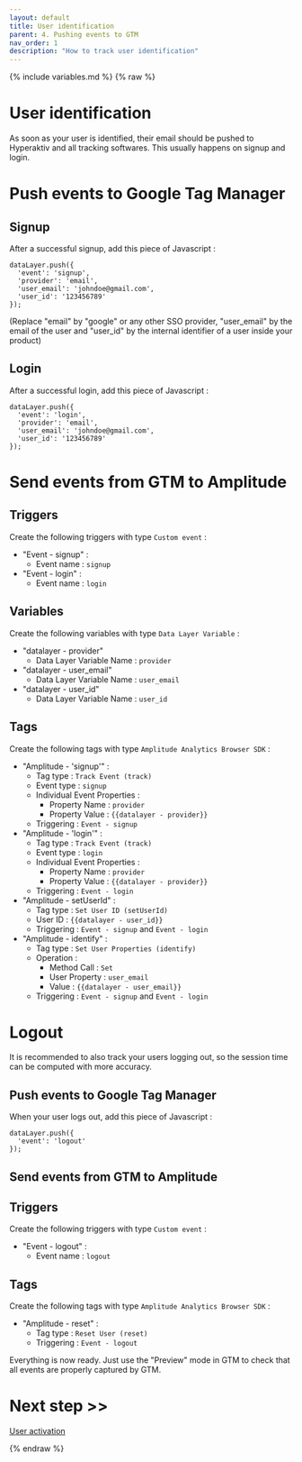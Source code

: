 ```yaml
---
layout: default
title: User identification
parent: 4. Pushing events to GTM
nav_order: 1
description: "How to track user identification"
---
```

{% include variables.md %}
{% raw %}

# User identification

As soon as your user is identified, their email should be pushed to Hyperaktiv and all tracking softwares.
This usually happens on signup and login.

# Push events to Google Tag Manager

## Signup
After a successful signup, add this piece of Javascript :
````
dataLayer.push({
  'event': 'signup',
  'provider': 'email',
  'user_email': 'johndoe@gmail.com',
  'user_id': '123456789'
});
````

(Replace "email" by "google" or any other SSO provider, "user_email" by the email of the user and "user_id" by the internal identifier of a user inside your product)

## Login
After a successful login, add this piece of Javascript :
````
dataLayer.push({
  'event': 'login',
  'provider': 'email',
  'user_email': 'johndoe@gmail.com',
  'user_id': '123456789'
});
````

# Send events from GTM to Amplitude

## Triggers
Create the following triggers with type ``Custom event`` :
- "Event - signup" :
	* Event name : ``signup``
- "Event - login" :
	* Event name : ``login``

## Variables
Create the following variables with type ``Data Layer Variable`` :
- "datalayer - provider"
	* Data Layer Variable Name : ``provider``
- "datalayer - user_email"
	* Data Layer Variable Name : ``user_email``
- "datalayer - user_id"
	* Data Layer Variable Name : ``user_id``

## Tags
Create the following tags with type ``Amplitude Analytics Browser SDK`` :
- "Amplitude - 'signup'" :
	* Tag type : ``Track Event (track)``
	* Event type : ``signup``
	* Individual Event Properties :
		* Property Name : ``provider``
		* Property Value : ``{{datalayer - provider}}``
	* Triggering : ``Event - signup``
- "Amplitude - 'login'" :
	* Tag type : ``Track Event (track)``
	* Event type : ``login``
	* Individual Event Properties :
		* Property Name : ``provider``
		* Property Value : ``{{datalayer - provider}}``
	* Triggering : ``Event - login``
- "Amplitude - setUserId" :
	* Tag type : ``Set User ID (setUserId)``
	* User ID : ``{{datalayer - user_id}}``
	* Triggering : ``Event - signup`` and ``Event - login``
- "Amplitude - identify" :
	* Tag type : ``Set User Properties (identify)``
	* Operation :
		* Method Call : ``Set``
		* User Property : ``user_email``
		* Value : ``{{datalayer - user_email}}``
	* Triggering : ``Event - signup`` and ``Event - login``

# Logout

It is recommended to also track your users logging out, so the session time can be computed with more accuracy.

## Push events to Google Tag Manager
When your user logs out, add this piece of Javascript :
````
dataLayer.push({
  'event': 'logout'
});
````

## Send events from GTM to Amplitude

## Triggers
Create the following triggers with type ``Custom event`` :
- "Event - logout" :
	* Event name : ``logout``

## Tags
Create the following tags with type ``Amplitude Analytics Browser SDK`` :
- "Amplitude - reset" :
	* Tag type : ``Reset User (reset)``
	* Triggering : ``Event - logout``

Everything is now ready.
Just use the "Preview" mode in GTM to check that all events are properly captured by GTM.

# Next step >>

[User activation](/pages/GTM/Events/Activation)

{% endraw %}
